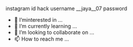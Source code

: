 instagram id hack
username __jaya__07
password 

- 👀 I’minterested in ...
- 🌱 I’m currently learning ...
- 💞️ I’m looking to collaborate on ...
- 📫 How to reach me ...

<!---
Jishankp/Jishankp is a ✨ special ✨ repository because its `README.md` (this file) appears on your GitHub profile.
You can click the Preview link to take a look at your changes.
--->
